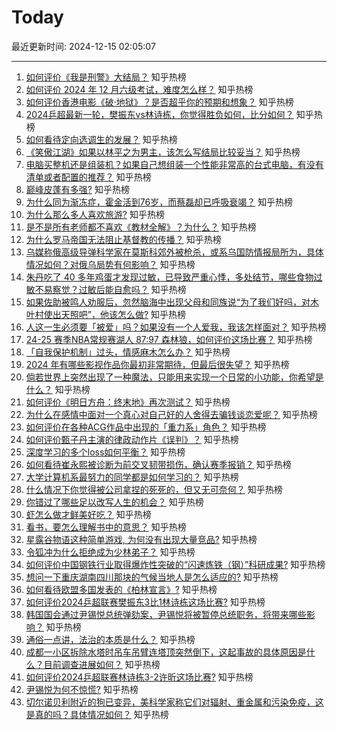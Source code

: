 # Today

最近更新时间: 2024-12-15 02:05:07

--- 
1. [如何评价《我是刑警》大结局？](https://www.zhihu.com/question/6789409526) 知乎热榜
2. [如何评价 2024 年 12 月六级考试，难度怎么样？](https://www.zhihu.com/question/6852410266) 知乎热榜
3. [如何评价香港电影《破·地狱》？是否超乎你的预期和想象？](https://www.zhihu.com/question/6508671945) 知乎热榜
4. [2024乒超最新一轮，樊振东vs林诗栋，你觉得胜负如何，比分如何？](https://www.zhihu.com/question/6829780313) 知乎热榜
5. [如何看待定向选调生的发展？](https://www.zhihu.com/question/264640468) 知乎热榜
6. [《笑傲江湖》如果以林平之为男主，该怎么写结局比较妥当？](https://www.zhihu.com/question/5472195782) 知乎热榜
7. [电脑买整机还是组装机？如果自己想组装一个性能非常高的台式电脑，有没有清单或者配置的推荐？](https://www.zhihu.com/question/3883799059) 知乎热榜
8. [巅峰皮蓬有多强?](https://www.zhihu.com/question/362221072) 知乎热榜
9. [为什么同为渐冻症，霍金活到76岁，而蔡磊却已呼吸衰竭？](https://www.zhihu.com/question/641422453) 知乎热榜
10. [为什么那么多人喜欢旅游?](https://www.zhihu.com/question/6766736920) 知乎热榜
11. [是不是所有老师都不喜欢《教材全解》？为什么？](https://www.zhihu.com/question/268312931) 知乎热榜
12. [为什么罗马帝国无法阻止基督教的传播？](https://www.zhihu.com/question/6727419731) 知乎热榜
13. [乌媒称俄高级导弹科学家在莫斯科郊外被枪杀，或系乌国防情报局所为，具体情况如何？对俄乌局势有何影响？](https://www.zhihu.com/question/6820069813) 知乎热榜
14. [朱丹吃了 40 多年鸡蛋才发现过敏，已导致严重心悸，多处结节，哪些食物过敏不易察觉？过敏后能自愈吗？](https://www.zhihu.com/question/6819911918) 知乎热榜
15. [如果佐助被鸣人劝服后，忽然脑海中出现父母和同族说“为了我们好吗，对木叶村使出天照吧”，他该怎么做?](https://www.zhihu.com/question/6076528568) 知乎热榜
16. [人这一生必须要「被爱」吗？如果没有一个人爱我，我该怎样面对？](https://www.zhihu.com/question/6473043603) 知乎热榜
17. [24-25 赛季NBA常规赛湖人 87:97 森林狼，如何评价这场比赛？](https://www.zhihu.com/question/6821532523) 知乎热榜
18. [「自我保护机制」过头，情感麻木怎么办？](https://www.zhihu.com/question/5975351230) 知乎热榜
19. [2024 年有哪些影视作品你最初非常期待，但最后很失望？](https://www.zhihu.com/question/5975558003) 知乎热榜
20. [倘若世界上突然出现了一种魔法，只能用来实现一个日常的小功能，你希望是什么？](https://www.zhihu.com/question/2977294527) 知乎热榜
21. [如何评价《明日方舟：终末地》再次测试？](https://www.zhihu.com/question/6831366730) 知乎热榜
22. [为什么在感情中面对一个真心对自己好的人舍得去骗钱谈恋爱呢？](https://www.zhihu.com/question/6102797860) 知乎热榜
23. [如何评价在各种ACG作品中出现的「重力系」角色？](https://www.zhihu.com/question/6602135813) 知乎热榜
24. [如何评价甄子丹主演的律政动作片《误判》？](https://www.zhihu.com/question/6269574858) 知乎热榜
25. [深度学习的多个loss如何平衡？](https://www.zhihu.com/question/375794498) 知乎热榜
26. [如何看待崔永熙被诊断为前交叉韧带损伤，确认赛季报销？](https://www.zhihu.com/question/6765668466) 知乎热榜
27. [大学计算机系最努力的同学都是如何学习的？](https://www.zhihu.com/question/270352528) 知乎热榜
28. [什么情况下你觉得被公司拿捏的死死的，但又无可奈何？](https://www.zhihu.com/question/6682604183) 知乎热榜
29. [你错过了哪些足以改写人生的机会？](https://www.zhihu.com/question/502471022) 知乎热榜
30. [虾怎么做才鲜美好吃？](https://www.zhihu.com/question/5700182990) 知乎热榜
31. [看书，要怎么理解书中的意思？](https://www.zhihu.com/question/6583052613) 知乎热榜
32. [星露谷物语这种简单游戏, 为何没有出现大量竞品?](https://www.zhihu.com/question/6485226582) 知乎热榜
33. [令狐冲为什么拒绝成为少林弟子？](https://www.zhihu.com/question/564248990) 知乎热榜
34. [如何评价中国钢铁行业取得爆炸性突破的“闪速炼铁（钢）”科研成果?](https://www.zhihu.com/question/6361428298) 知乎热榜
35. [想问一下重庆湖南四川那块的气候当地人是怎么适应的?](https://www.zhihu.com/question/664747267) 知乎热榜
36. [如何看待欧盟多国发表的《柏林宣言》?](https://www.zhihu.com/question/6777946366) 知乎热榜
37. [如何评价2024乒超联赛樊振东3比1林诗栋这场比赛?](https://www.zhihu.com/question/6862272988) 知乎热榜
38. [韩国国会通过尹锡悦总统弹劾案，尹锡悦将被暂停总统职务，将带来哪些影响？](https://www.zhihu.com/question/6846572001) 知乎热榜
39. [通俗一点讲，法治的本质是什么？](https://www.zhihu.com/question/5542375869) 知乎热榜
40. [成都一小区拆除水塔时吊车吊臂连塔顶突然倒下，这起事故的具体原因是什么？目前调查进展如何？](https://www.zhihu.com/question/6672436067) 知乎热榜
41. [如何评价2024乒超联赛林诗栋3-2许昕这场比赛?](https://www.zhihu.com/question/6867604809) 知乎热榜
42. [尹锡悦为何不惊慌?](https://www.zhihu.com/question/6636567721) 知乎热榜
43. [切尔诺贝利附近的狗已变异，美科学家称它们对辐射、重金属和污染免疫，这是真的吗？具体情况如何？](https://www.zhihu.com/question/6822025649) 知乎热榜
